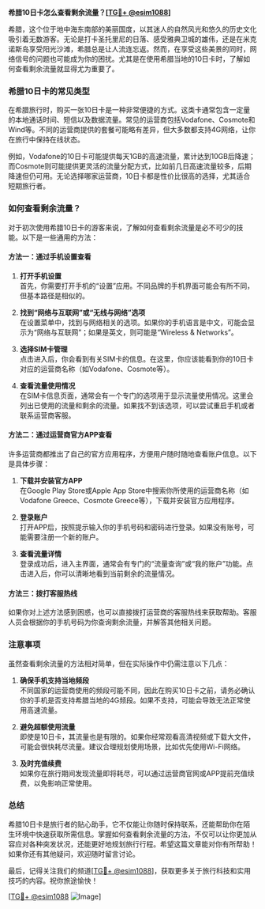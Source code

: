 **希腊10日卡怎么查看剩余流量？[[TG💪+ @esim1088](https://t.me/s/esim1088)]**

希腊，这个位于地中海东南部的美丽国度，以其迷人的自然风光和悠久的历史文化吸引着无数游客。无论是打卡圣托里尼的日落、感受雅典卫城的雄伟，还是在米克诺斯岛享受阳光沙滩，希腊总是让人流连忘返。然而，在享受这些美景的同时，网络信号的问题也可能成为你的困扰。尤其是在使用希腊当地的10日卡时，了解如何查看剩余流量就显得尤为重要了。

### 希腊10日卡的常见类型

在希腊旅行时，购买一张10日卡是一种非常便捷的方式。这类卡通常包含一定量的本地通话时间、短信以及数据流量。常见的运营商包括Vodafone、Cosmote和Wind等。不同的运营商提供的套餐可能略有差异，但大多数都支持4G网络，让你在旅行中保持在线状态。

例如，Vodafone的10日卡可能提供每天1GB的高速流量，累计达到10GB后降速；而Cosmote则可能提供更灵活的流量分配方式，比如前几日高速流量较多，后期降速但仍可用。无论选择哪家运营商，10日卡都是性价比很高的选择，尤其适合短期旅行者。

### 如何查看剩余流量？

对于初次使用希腊10日卡的游客来说，了解如何查看剩余流量是必不可少的技能。以下是一些通用的方法：

#### 方法一：通过手机设置查看

1. **打开手机设置**  
   首先，你需要打开手机的“设置”应用。不同品牌的手机界面可能会有所不同，但基本路径是相似的。

2. **找到“网络与互联网”或“无线与网络”选项**  
   在设置菜单中，找到与网络相关的选项。如果你的手机语言是中文，可能会显示为“网络与互联网”；如果是英文，则可能是“Wireless & Networks”。

3. **选择SIM卡管理**  
   点击进入后，你会看到有关SIM卡的信息。在这里，你应该能看到你的10日卡对应的运营商名称（如Vodafone、Cosmote等）。

4. **查看流量使用情况**  
   在SIM卡信息页面，通常会有一个专门的选项用于显示流量使用情况。这里会列出已使用的流量和剩余的流量。如果找不到该选项，可以尝试重启手机或者联系运营商客服。

#### 方法二：通过运营商官方APP查看

许多运营商都推出了自己的官方应用程序，方便用户随时随地查看账户信息。以下是具体步骤：

1. **下载并安装官方APP**  
   在Google Play Store或Apple App Store中搜索你所使用的运营商名称（如Vodafone Greece、Cosmote Greece等），下载并安装官方应用程序。

2. **登录账户**  
   打开APP后，按照提示输入你的手机号码和密码进行登录。如果没有账号，可能需要注册一个新的账户。

3. **查看流量详情**  
   登录成功后，进入主界面，通常会有专门的“流量查询”或“我的账户”功能。点击进入后，你可以清晰地看到当前剩余的流量情况。

#### 方法三：拨打客服热线

如果你对上述方法感到困惑，也可以直接拨打运营商的客服热线来获取帮助。客服人员会根据你的手机号码为你查询剩余流量，并解答其他相关问题。

### 注意事项

虽然查看剩余流量的方法相对简单，但在实际操作中仍需注意以下几点：

1. **确保手机支持当地频段**  
   不同国家的运营商使用的频段可能不同，因此在购买10日卡之前，请务必确认你的手机是否支持希腊当地的4G频段。如果不支持，可能会导致无法正常使用高速流量。

2. **避免超额使用流量**  
   即使是10日卡，其流量也是有限的。如果你经常观看高清视频或下载大文件，可能会很快耗尽流量。建议合理规划使用场景，比如优先使用Wi-Fi网络。

3. **及时充值续费**  
   如果你在旅行期间发现流量即将耗尽，可以通过运营商官网或APP提前充值续费，以免影响正常使用。

### 总结

希腊10日卡是旅行者的贴心助手，它不仅能让你随时保持联系，还能帮助你在陌生环境中快速获取所需信息。掌握如何查看剩余流量的方法，不仅可以让你更加从容应对各种突发状况，还能更好地规划旅行行程。希望这篇文章能对你有所帮助！如果你还有其他疑问，欢迎随时留言讨论。

最后，记得关注我们的频道[[TG💪+ @esim1088](https://t.me/s/esim1088)]，获取更多关于旅行科技和实用技巧的内容。祝你旅途愉快！

[[TG💪+ @esim1088](https://t.me/s/esim1088) ![Image](https://i.postimg.cc/4NQfJmqS/Snipaste-2025-05-13-00-14-12.png)]